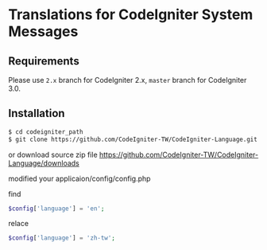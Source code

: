 # Translations for CodeIgniter System Messages

## Requirements

Please use `2.x` branch for CodeIgniter 2.x, `master` branch for CodeIgniter 3.0.

## Installation

```bash
$ cd codeigniter_path
$ git clone https://github.com/CodeIgniter-TW/CodeIgniter-Language.git application/language/zh_tw
```

or download source zip file https://github.com/CodeIgniter-TW/CodeIgniter-Language/downloads

modified your applicaion/config/config.php

find

```php
$config['language'] = 'en';
```

relace

```php
$config['language'] = 'zh-tw';
```